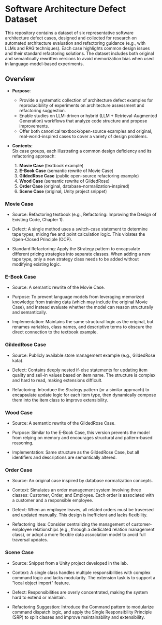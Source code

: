 # Software Architecture Defect Dataset

This repository contains a dataset of six representative software architecture defect cases, designed and collected for research on automated architecture evaluation and refactoring guidance (e.g., with LLMs and RAG techniques). Each case highlights common design issues and their standard refactoring solutions. The dataset includes both original and semantically rewritten versions to avoid memorization bias when used in language-model-based experiments.

## Overview

- **Purpose**:  
  - Provide a systematic collection of architecture defect examples for reproducibility of experiments on architecture assessment and refactoring suggestion.  
  - Enable studies on LLM-driven or hybrid (LLM + Retrieval-Augmented Generation) workflows that analyze code structure and propose improvements.  
  - Offer both canonical textbook/open-source examples and original, real-world-inspired cases to cover a variety of design problems.

- **Contents**:  
  Six case groups, each illustrating a common design deficiency and its refactoring approach:
  1. **Movie Case** (textbook example)
  2. **E-Book Case** (semantic rewrite of Movie Case)
  3. **GildedRose Case** (public open-source refactoring example)
  4. **Wood Case** (semantic rewrite of GildedRose)
  5. **Order Case** (original, database-normalization-inspired)
  6. **Scene Case** (original, Unity project snippet)

### Movie Case

- Source: Refactoring textbook (e.g., Refactoring: Improving the Design of Existing Code, Chapter 1).

- Defect: A single method uses a switch-case statement to determine tape types, mixing fee and point calculation logic. This violates the Open-Closed Principle (OCP).

- Standard Refactoring: Apply the Strategy pattern to encapsulate different pricing strategies into separate classes. When adding a new tape type, only a new strategy class needs to be added without modifying existing logic.

### E-Book Case

- Source: A semantic rewrite of the Movie Case.

- Purpose: To prevent language models from leveraging memorized knowledge from training data (which may include the original Movie Case), and instead evaluate whether the model can reason structurally and semantically.

- Implementation: Maintains the same structural logic as the original, but renames variables, class names, and descriptive terms to obscure the direct connection to the textbook example.

### GildedRose Case

- Source: Publicly available store management example (e.g., GildedRose kata).

- Defect: Contains deeply nested if-else statements for updating item quality and sell-in values based on item name. The structure is complex and hard to read, making extensions difficult.

- Refactoring: Introduce the Strategy pattern (or a similar approach) to encapsulate update logic for each item type, then dynamically compose them into the item class to improve extensibility.

### Wood Case

- Source: A semantic rewrite of the GildedRose Case.

- Purpose: Similar to the E-Book Case, this version prevents the model from relying on memory and encourages structural and pattern-based reasoning.

- Implementation: Same structure as the GildedRose Case, but all identifiers and descriptions are semantically altered.

### Order Case

- Source: An original case inspired by database normalization concepts.

- Context: Simulates an order management system involving three classes: Customer, Order, and Employee. Each order is associated with a customer and a responsible employee.

- Defect: When an employee leaves, all related orders must be traversed and updated manually. This design is inefficient and lacks flexibility.

- Refactoring Idea: Consider centralizing the management of customer-employee relationships (e.g., through a dedicated relation management class), or adopt a more flexible data association model to avoid full traversal updates.

### Scene Case

- Source: Snippet from a Unity project developed in the lab.

- Context: A single class handles multiple responsibilities with complex command logic and lacks modularity. The extension task is to support a "local object import" feature.

- Defect: Responsibilities are overly concentrated, making the system hard to extend or maintain.

- Refactoring Suggestion: Introduce the Command pattern to modularize command dispatch logic, and apply the Single Responsibility Principle (SRP) to split classes and improve maintainability and extensibility.
